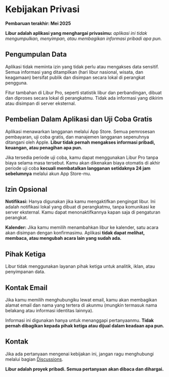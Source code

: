 # Kebijakan Privasi

**Pembaruan terakhir: Mei 2025**

**Libur adalah aplikasi yang menghargai privasimu:** *aplikasi ini tidak mengumpulkan, menyimpan, atau membagikan informasi pribadi apa pun.*

## Pengumpulan Data

Aplikasi tidak meminta izin yang tidak perlu atau mengakses data sensitif.
Semua informasi yang ditampilkan (hari libur nasional, wisata, dan keagamaan) bersifat publik dan disimpan secara lokal di perangkat pengguna.

Fitur tambahan di Libur Pro, seperti statistik libur dan perbandingan, dibuat dan diproses secara lokal di perangkatmu. Tidak ada informasi yang dikirim atau disimpan di server eksternal.

## Pembelian Dalam Aplikasi dan Uji Coba Gratis

Aplikasi menawarkan langganan melalui App Store. Semua pemrosesan pembayaran, uji coba gratis, dan manajemen langganan sepenuhnya ditangani oleh Apple. **Libur tidak pernah mengakses informasi pribadi, keuangan, atau penagihan apa pun.**

Jika tersedia periode uji coba, kamu dapat menggunakan Libur Pro tanpa biaya selama masa tersebut. Kamu akan dikenakan biaya otomatis di akhir periode uji coba **kecuali membatalkan langganan setidaknya 24 jam sebelumnya** melalui akun App Store-mu.

## Izin Opsional

**Notifikasi:**
Hanya digunakan jika kamu mengaktifkan pengingat libur. Ini adalah notifikasi lokal yang dibuat di perangkatmu, tanpa komunikasi ke server eksternal. Kamu dapat menonaktifkannya kapan saja di pengaturan perangkat.

**Kalender:**
Jika kamu memilih menambahkan libur ke kalender, satu acara akan disimpan dengan konfirmasimu. Aplikasi **tidak dapat melihat, membaca, atau mengubah acara lain yang sudah ada.**

## Pihak Ketiga

Libur tidak menggunakan layanan pihak ketiga untuk analitik, iklan, atau penyimpanan data.

## Kontak Email

Jika kamu memilih menghubungiku lewat email, kamu akan membagikan alamat email dan nama yang tertera di akunmu (mungkin termasuk nama belakang atau informasi identitas lainnya).

Informasi ini digunakan hanya untuk menanggapi pertanyaanmu. **Tidak pernah dibagikan kepada pihak ketiga atau dijual dalam keadaan apa pun.**

## Kontak

Jika ada pertanyaan mengenai kebijakan ini, jangan ragu menghubungi melalui bagian [Discussions](https://github.com/lucasditomase/feriados/discussions).

**Libur adalah proyek pribadi. Semua pertanyaan akan dibaca dan dihargai.**
